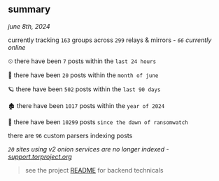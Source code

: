 
## summary
_june 8th, 2024_

currently tracking `163` groups across `299` relays & mirrors - _`66` currently online_

⏲ there have been `7` posts within the `last 24 hours`

🦈 there have been `20` posts within the `month of june`

🪐 there have been `502` posts within the `last 90 days`

🏚 there have been `1017` posts within the `year of 2024`

🦕 there have been `10299` posts `since the dawn of ransomwatch`

there are `96` custom parsers indexing posts

_`20` sites using v2 onion services are no longer indexed - [support.torproject.org](https://support.torproject.org/onionservices/v2-deprecation/)_

> see the project [README](https://github.com/joshhighet/ransomwatch#ransomwatch--) for backend technicals
